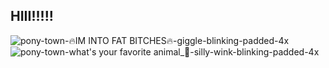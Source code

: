 ## HIII!!!!!
![pony-town-🔥IM INTO FAT BITCHES🔥-giggle-blinking-padded-4x](https://github.com/user-attachments/assets/6f0427b3-264b-40d5-8fe0-cca603403aaf)
![pony-town-what's your favorite animal_🐸-silly-wink-blinking-padded-4x](https://github.com/user-attachments/assets/82170a80-12cb-4bcd-a89d-7e13309dc198)


<!--
**GubbyGoober/GubbyGoober** is a ✨ _special_ ✨ repository because its `README.md` (this file) appears on your GitHub profile.

Here are some ideas to get you started:

- 🔭 I’m currently working on ...
- 🌱 I’m currently learning ...
- 👯 I’m looking to collaborate on ...
- 🤔 I’m looking for help with ...
- 💬 Ask me about ...
- 📫 How to reach me: ...
- 😄 Pronouns: ...
- ⚡ Fun fact: ...
-->
